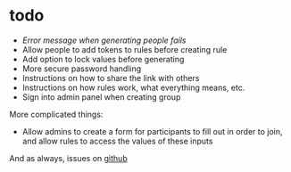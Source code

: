 # todo

- *Error message when generating people fails*
- Allow people to add tokens to rules before creating rule
- Add option to lock values before generating
- More secure password handling
- Instructions on how to share the link with others
- Instructions on how rules work, what everything means, etc.
- Sign into admin panel when creating group

More complicated things:

- Allow admins to create a form for participants to fill out in order to join, and allow rules to access the values of these inputs

And as always, issues on [github](https://github.com/thepaperpilot/Gift-Exchange-2/issues/)
